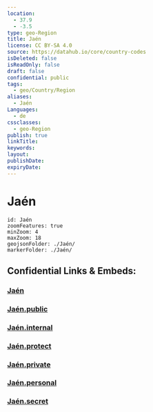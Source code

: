 ```yaml
---
location:
  - 37.9
  - -3.5
type: geo-Region
title: Jaén
license: CC BY-SA 4.0
source: https://datahub.io/core/country-codes
isDeleted: false
isReadOnly: false
draft: false
confidential: public
tags:
  - geo/Country/Region
aliases:
  - Jaén
Languages:
  - de
cssclasses:
  - geo-Region
publish: true
linkTitle:
keywords:
layout:
publishDate:
expiryDate:
---
```


# Jaén

```leaflet
id: Jaén
zoomFeatures: true 
minZoom: 4 
maxZoom: 18
geojsonFolder: ./Jaén/
markerFolder: ./Jaén/
```


## Confidential Links & Embeds: 

### [Jaén](/_Standards/Earth/Continent/Europe/Europe~South/Spain/Provinces~Spain/Andalusia/Jaén.md) 

### [Jaén.public](/_public/Earth/Continent/Europe/Europe~South/Spain/Provinces~Spain/Andalusia/Jaén.public.md) 

### [Jaén.internal](/_internal/Earth/Continent/Europe/Europe~South/Spain/Provinces~Spain/Andalusia/Jaén.internal.md) 

### [Jaén.protect](/_protect/Earth/Continent/Europe/Europe~South/Spain/Provinces~Spain/Andalusia/Jaén.protect.md) 

### [Jaén.private](/_private/Earth/Continent/Europe/Europe~South/Spain/Provinces~Spain/Andalusia/Jaén.private.md) 

### [Jaén.personal](/_personal/Earth/Continent/Europe/Europe~South/Spain/Provinces~Spain/Andalusia/Jaén.personal.md) 

### [Jaén.secret](/_secret/Earth/Continent/Europe/Europe~South/Spain/Provinces~Spain/Andalusia/Jaén.secret.md)

